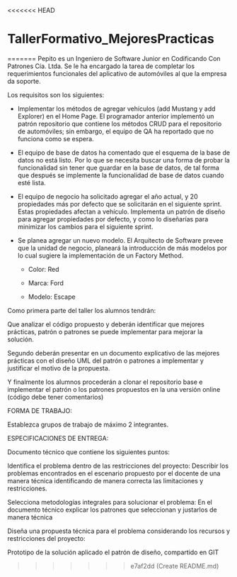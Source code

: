 <<<<<<< HEAD
# TallerFormativo_MejoresPracticas
=======
Pepito es un Ingeniero de Software Junior en Codificando Con Patrones Cía. Ltda. Se le ha encargado la tarea de completar los requerimientos funcionales del aplicativo de automóviles al que la empresa da soporte. 

Los requisitos son los siguientes: 

- Implementar los métodos de agregar vehículos (add Mustang y add Explorer) en el Home Page. El programador anterior implementó un patrón repositorio que contiene los métodos CRUD para el repositorio de automóviles; sin embargo, el equipo de QA ha reportado que no funciona como se espera. 
 

- El equipo de base de datos ha comentado que el esquema de la base de datos no está listo. Por lo que se necesita buscar una forma de probar la funcionalidad sin tener que guardar en la base de datos, de tal forma que después se implemente la funcionalidad de base de datos cuando esté lista. 

- El equipo de negocio ha solicitado agregar el año actual, y 20 propiedades más por defecto que se solicitarán en el siguiente sprint. Estas propiedades afectan a vehículo. Implementa un patrón de diseño para agregar propiedades por defecto, y como lo diseñarías para minimizar los cambios para el siguiente sprint. 

- Se planea agregar un nuevo modelo. El Arquitecto de Software prevee que la unidad de negocio, planeará la introducción de más modelos por lo cual sugiere la implementación de un Factory Method. 

  - Color: Red 

  - Marca: Ford 

  - Modelo: Escape 

 

 

Como primera parte del taller los alumnos tendrán: 

Que analizar el código propuesto y deberán identificar que mejores prácticas, patrón o patrones se puede implementar para mejorar la solución. 

Segundo deberán presentar en un documento explicativo de las mejores prácticas con el diseño UML del patrón o patrones a implementar y justificar el motivo de la propuesta. 

 Y finalmente los alumnos procederán a clonar el repositorio base e implementar el patrón o los patrones propuestos en la una versión online (código debe tener comentarios) 

 

FORMA DE TRABAJO: 

Establezca grupos de trabajo de máximo 2 integrantes. 

 

ESPECIFICACIONES DE ENTREGA: 

Documento técnico que contiene los siguientes puntos: 

Identifica el problema dentro de las restricciones del proyecto: 	Describir los problemas encontrados en el escenario propuesto por el docente de una manera técnica identificando de manera correcta las limitaciones y restricciones. 

Selecciona metodologías integrales para solucionar el problema: En el documento técnico explicar los patrones que seleccionan y justarlos de manera técnica  

 

Diseña una propuesta técnica para el problema considerando los recursos y restricciones del proyecto: 

Prototipo de la solución aplicado el patrón de diseño, compartido en GIT 

 

 
>>>>>>> e7af2dd (Create README.md)
